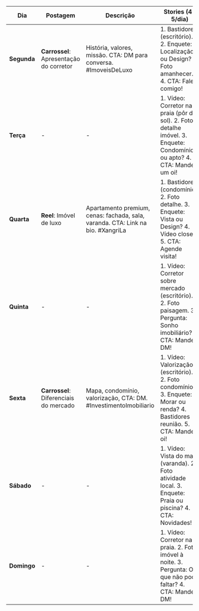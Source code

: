 | **Dia**       | **Postagem**                              | **Descrição**                                                                 | **Stories (4-5/dia)**                                                                 |
|---------------|-------------------------------------------|------------------------------------------------------------------------------|---------------------------------------------------------------------------------------|
| **Segunda**   | **Carrossel**: Apresentação do corretor   | História, valores, missão. CTA: DM para conversa. #ImoveisDeLuxo             | 1. Bastidores (escritório). 2. Enquete: Localização ou Design? 3. Foto amanhecer. 4. CTA: Fale comigo! |
| **Terça**     | -                                         | -                                                                            | 1. Vídeo: Corretor na praia (pôr do sol). 2. Foto detalhe imóvel. 3. Enquete: Condomínio ou apto? 4. CTA: Mande um oi! |
| **Quarta**    | **Reel**: Imóvel de luxo                  | Apartamento premium, cenas: fachada, sala, varanda. CTA: Link na bio. #XangriLa | 1. Bastidores (condomínio). 2. Foto detalhe. 3. Enquete: Vista ou Design? 4. Vídeo closet. 5. CTA: Agende visita! |
| **Quinta**    | -                                         | -                                                                            | 1. Vídeo: Corretor sobre mercado (escritório). 2. Foto paisagem. 3. Pergunta: Sonho imobiliário? 4. CTA: Mande DM! |
| **Sexta**     | **Carrossel**: Diferenciais do mercado    | Mapa, condomínio, valorização, CTA: DM. #InvestimentoImobiliario             | 1. Vídeo: Valorização (escritório). 2. Foto condomínio. 3. Enquete: Morar ou renda? 4. Bastidores reunião. 5. CTA: Mande oi! |
| **Sábado**    | -                                         | -                                                                            | 1. Vídeo: Vista do mar (varanda). 2. Foto atividade local. 3. Enquete: Praia ou piscina? 4. CTA: Novidades! |
| **Domingo**   | -                                         | -                                                                            | 1. Vídeo: Corretor na praia. 2. Foto imóvel à noite. 3. Pergunta: O que não pode faltar? 4. CTA: Mande DM! |
